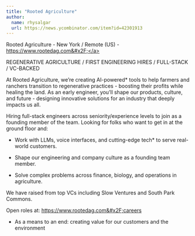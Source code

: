 ```yaml
---
title: "Rooted Agriculture"
author:
  name: rhysalgar
  url: https://news.ycombinator.com/item?id=42301913
---
```

Rooted Agriculture - New York &#x2F; Remote (US) - <a href="https:&#x2F;&#x2F;www.rootedag.com&#x2F;" rel="nofollow">https:&#x2F;&#x2F;www.rootedag.com&#x2F;</a>

REGENERATIVE AGRICULTURE &#x2F; FIRST ENGINEERING HIRES &#x2F; FULL-STACK &#x2F; VC-BACKED

At Rooted Agriculture, we’re creating AI-powered* tools to help farmers and ranchers transition to regenerative practices - boosting their profits while healing the land. As an early engineer, you’ll shape our products, culture, and future - designing innovative solutions for an industry that deeply impacts us all.

Hiring full-stack engineers across seniority&#x2F;experience levels to join as a founding member of the team. Looking for folks who want to get in at the ground floor and:

- Work with LLMs, voice interfaces, and cutting-edge tech* to serve real-world customers.

- Shape our engineering and company culture as a founding team member.

- Solve complex problems across finance, biology, and operations in agriculture.

We have raised from top VCs including Slow Ventures and South Park Commons.

Open roles at: <a href="https:&#x2F;&#x2F;www.rootedag.com&#x2F;careers" rel="nofollow">https:&#x2F;&#x2F;www.rootedag.com&#x2F;careers</a>

* As a means to an end: creating value for our customers and the environment
<JobApplication />
